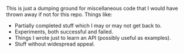 This is just a dumping ground for miscellaneous code that I would have
thrown away if not for this repo. Things like:

 * Partially completed stuff which I may or may not get back to.
 * Experiments, both successful and failed.
 * Things I wrote just to learn an API (possibly useful as examples).
 * Stuff without widespread appeal.
